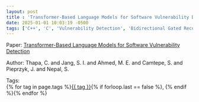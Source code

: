 ```yaml
---
layout: post
title : 'Transformer-Based Language Models for Software Vulnerability Detection'
date: 2025-01-01 10:03:19 -0500
tags: ['C++', 'C', 'Vulnerability Detection', 'Bidirectional Gated Recurrent Unit', 'Bidirectional Long Short Term Memory', 'Code gadgets']
---
```

Paper: [Transformer-Based Language Models for Software Vulnerability Detection](https://doi.org/10.1145/3564625.3567985)

Author: Thapa, C. and Jang, S. I. and Ahmed, M. E. and Camtepe, S. and Pieprzyk, J. and Nepal, S.




 Tags:  
        <span>{% for tag in page.tags %}<a href="/tags/#{{ tag | slugify }}">{{ tag }}</a>{% if forloop.last == false %}, {% endif %}{% endfor %}</span>
